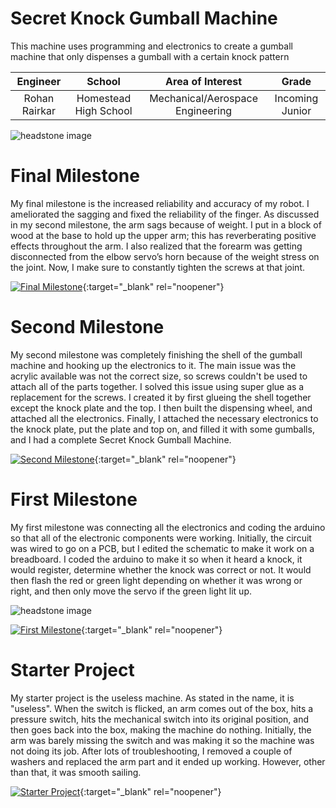 ﻿# Secret Knock Gumball Machine
This machine uses programming and electronics to create a gumball machine that only dispenses a gumball with a certain knock pattern

| **Engineer** | **School** | **Area of Interest** | **Grade** |
|:--:|:--:|:--:|:--:|
| Rohan Rairkar | Homestead High School | Mechanical/Aerospace Engineering | Incoming Junior

![headstone image](https://lh3.googleusercontent.com/pw/AM-JKLVnnP7sI6LzxgDa8Y0KXO7RgNxbgnI6-feQFFb5hWKyFV1nyY6iZ34TMninLdIXaLCwo6SlBs2b-fHBt8jr8aFRCoqPc6Q2TZyh-ec4eoRcXKH4qwqcrknia2Dub9lUxmVGy_R6C5O36TFbXlUo5nQa=s1568-no?authuser=0) 

# Final Milestone
My final milestone is the increased reliability and accuracy of my robot. I ameliorated the sagging and fixed the reliability of the finger. As discussed in my second milestone, the arm sags because of weight. I put in a block of wood at the base to hold up the upper arm; this has reverberating positive effects throughout the arm. I also realized that the forearm was getting disconnected from the elbow servo’s horn because of the weight stress on the joint. Now, I make sure to constantly tighten the screws at that joint. 

[![Final Milestone](https://res.cloudinary.com/marcomontalbano/image/upload/v1612573869/video_to_markdown/images/youtube--F7M7imOVGug-c05b58ac6eb4c4700831b2b3070cd403.jpg )](https://www.youtube.com/watch?v=F7M7imOVGug&feature=emb_logo "Final Milestone"){:target="_blank" rel="noopener"}

# Second Milestone
My second milestone was completely finishing the shell of the gumball machine and hooking up the electronics to it. The main issue was the acrylic available was not the correct size, so screws couldn't be used to attach all of the parts together. I solved this issue using super glue as a replacement for the screws. I created it by first glueing the shell together except the knock plate and the top. I then built the dispensing wheel, and attached all the electronics. Finally, I attached the necessary electronics to the knock plate, put the plate and top on, and filled it with some gumballs, and I had a complete Secret Knock Gumball Machine.

[![Second Milestone](https://i3.ytimg.com/vi/yh3NVeD6hfI/maxresdefault.jpg)](https://www.youtube.com/watch?v=yh3NVeD6hfI "Second Milestone"){:target="_blank" rel="noopener"}

# First Milestone
  
My first milestone was connecting all the electronics and coding the arduino so that all of the electronic components were working. Initially, the circuit was wired to go on a PCB, but I edited the schematic to make it work on a breadboard. I coded the arduino to make it so when it heard a knock, it would register, determine whether the knock was correct or not. It would then flash the red or green light depending on whether it was wrong or right, and then only move the servo if the green light lit up.

![headstone image](https://lh3.googleusercontent.com/F_YFZiR5rrqeGPauoPcu_eZfzBgUWKYm7tD5UvX-AOJaUeW08X_v_Eu25w2upWJJWmhDF_5qKU3WqzJUc9v-K0BCkmJ6sPpI2bdOuOb3_ReNp7lLOr05iBx3G2wbMlrCYKL0flQLgMBf0OVZXIgaLWAP4o3uzqQpVWeUlLLsmjJAZK9bErbNArUBVgTOWHvR86pd43Kr-ptbJzKUaInbXjHKw2i8VrUnPIqqIodSGfl90CrLW6UdGsiouMMjvlxkW19DFxRLC-wsGQLeIHNF5RWOLlZURM_09BgHn8fUHwQjRZOawPzRW0DBKGthjc7oJ_WRJPDcci4oGyEeEfUV9rJUwBoYOZG2NiVkCl_79fH82tcM3begp4GNzvtmVXwbRAJVilHPB-PMkduSO6KnUSdcQQ7qVbC2IF_zfHKK5Vww-0faYRB7qawIaO6Efcab_cvuFvKvBwvbs8kUm7mvPF6cfsFAN5Db5vCLQTWKtcrB7r7472BvYxhF7Vg7l5_BFgPHfiTnyBlLOXQJADaXCkD-LaMR3zUcAjaBX9AuccNAb0mW9L2FALmdMicbrb3lIpgXsmM1qwT6g_W4exE7F-1x60v2Sg1Rn3eWuOEfohzfXDoK4hWL6BLmLZb5nTi27-HX2JZSWu1J3dmBWbP7MrwDCNRe9fzZiNIsolR_Ixxxe8CG7TcoRpVtMr7SpRh9YZiIsAUE7e4F8R2CcSt1PwsLCxG9ZE93uuMKBs738vpbcLvcMnZSQO2pTvrsO9fiX3pAK_otSKrX5Q7vp_jhbFSLhwK9b4uPRK2oGBEfwmv-PSt3G0FHjiyvLjo1jr_JuUNMMkFoYPTScIDwfC0tPgtcPZKFVFgMNegV50PTOQ=w1656-h1138-no?authuser=0) 

[![First Milestone](https://i3.ytimg.com/vi/qrvOzOxq7X4/maxresdefault.jpg)](https://www.youtube.com/watch?v=qrvOzOxq7X4 "First Milestone"){:target="_blank" rel="noopener"}

# Starter Project
My starter project is the useless machine. As stated in the name, it is "useless". When the switch is flicked, an arm comes out of the box, hits a pressure switch, hits the mechanical switch into its original position, and then goes back into the box, making the machine do nothing. Initially, the arm was barely missing the switch and was making it so the machine was not doing its job. After lots of troubleshooting, I removed a couple of washers and replaced the arm part and it ended up working. However, other than that, it was smooth sailing.

[![Starter Project](https://i3.ytimg.com/vi/fU5rxLO-P5s/maxresdefault.jpg)](https://www.youtube.com/watch?v=fU5rxLO-P5s "Starter Project"){:target="_blank" rel="noopener"}
